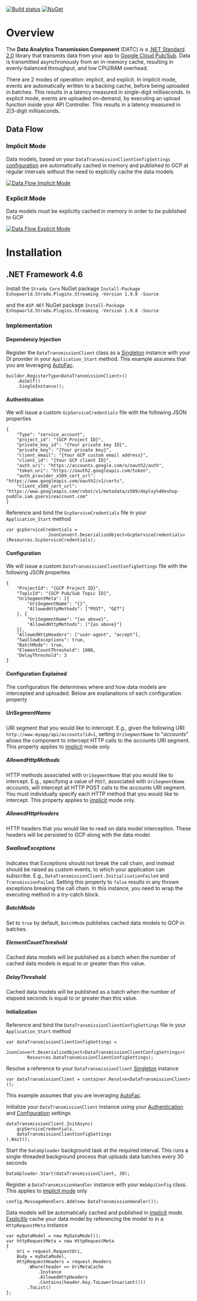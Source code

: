 
[![Build status](https://ci.appveyor.com/api/projects/status/ly3h4f406u5332n3?svg=true)](https://ci.appveyor.com/project/daishisystems/strada)
[![NuGet](https://img.shields.io/badge/myget-v1.9.8-blue.svg)](https://eshopworld.myget.org/feed/github-dev/package/nuget/Eshopworld.Strada.Plugins.Streaming)
# Overview
The **Data Analytics Transmission Component** (DATC) is a [.NET Standard 2.0](https://blogs.msdn.microsoft.com/dotnet/2017/08/14/announcing-net-standard-2-0/) library that transmits data from your app to [Google Cloud Pub/Sub](https://cloud.google.com/pubsub/docs/).  Data is transmitted asynchronously from an in-memory cache, resulting in evenly-balanced throughput, and low CPU/RAM overhead.

There are 2 modes of operation: implicit,  and explicit. In implicit mode, events are automatically written to a backing cache, before being uploaded in batches. This results in a latency measured in single-digit milliseconds. In explicit mode, events are uploaded on-demand, by executing an upload function inside your API Controller. This results in a latency measured in 2|3-digit milliseconds.
## Data Flow
### Implicit Mode
Data models, based on your `DataTransmissionClientConfigSettings` [configuration](####Configuration) are automatically cached in memory and published to GCP at regular intervals without the need to explicitly cache the data models

<a href="https://bit.ly/2H8arim">![Data Flow Implicit Mode](https://bit.ly/2H8arim)</a>
### Explicit Mode
Data models must be explicitly cached in memory in order to be published to GCP

<a href="https://bit.ly/2tKL7Hi">![Data Flow Explicit Mode](https://bit.ly/2tKL7Hi)</a>
# Installation
## .NET Framework 4.6
Install the `Strada Core` NuGet package
`Install-Package Eshopworld.Strada.Plugins.Streaming -Version 1.9.8 -Source`

and the `ASP.NET` NuGet package
`Install-Package Eshopworld.Strada.Plugins.Streaming -Version 1.9.8 -Source`

### Implementation
#### Dependency Injection
Register the `DataTransmissionClient` class as a [Singleton](http://csharpindepth.com/Articles/Singleton) instance with your DI provider in your `Application_Start` method. This example assumes that you are leveraging [AutoFac](https://autofac.org/).
```
builder.RegisterType<DataTransmissionClient>()
	.AsSelf()
	.SingleInstance();
```
#### Authentication
We will issue a custom `GcpServiceCredentials` file with the following JSON properties
```
{
	"Type": "service_account",
	"project_id": "{GCP Project ID}",
	"private_key_id": "{Your private key ID}",
	"private_key": "{Your private key}",
	"client_email": "{Your GCP custom email address}",
	"client_id": "{Your GCP client ID}",
	"auth_uri": "https://accounts.google.com/o/oauth2/auth",
	"token_uri": "https://oauth2.googleapis.com/token",
	"auth_provider_x509_cert_url": "https://www.googleapis.com/oauth2/v1/certs",
	"client_x509_cert_url": "https://www.googleapis.com/robot/v1/metadata/x509/deploy%40eshop-puddle.iam.gserviceaccount.com"
}
```
Reference and bind the `GcpServiceCredentials` file in your `Application_Start` method
```
var gcpServiceCredentials =
                JsonConvert.DeserializeObject<GcpServiceCredentials>(Resources.GcpServiceCredentials);
```
#### Configuration
We will issue a custom `DataTransmissionClientConfigSettings` file with the following JSON properties
```
{
	"ProjectId": "{GCP Project ID}",
	"TopicId": "{GCP Pub/Sub Topic ID}",
	"UriSegmentMeta": [{
		"UriSegmentName": "{}",
		"AllowedHttpMethods": ["POST", "GET"]
	}, {
		"UriSegmentName": "{as above}",
		"AllowedHttpMethods": ["{as above}"]
	}],
	"AllowedHttpHeaders": ["user-agent", "accept"],
	"SwallowExceptions": true,
	"BatchMode": true,
	"ElementCountThreshold": 1000,
	"DelayThreshold": 3
}
```
#### Configuration Explained
The configuration file determines where and how data models are intercepted and uploaded. Below are explanations of each configuration property

##### UriSegmentName
URI segment that you would like to intercept. E.g., given the following URI: `http://www.myapp/api/accounts?id=1`, setting `UriSegmentName` to "_accounts_" allows the component to intercept HTTP calls to the _accounts_ URI segment. This property applies to [implicit](###Implicit) mode only.

##### AllowedHttpMethods
HTTP methods associated with `UriSegmentName` that you would like to intercept. E.g., specifying a value of `POST`, associated with `UriSegmentName` _accounts_,  will intercept all HTTP POST calls to the _accounts_ URI segment. You must individually specify each HTTP method that you would like to intercept. This property applies to [implicit](###Implicit) mode only.

##### AllowedHttpHeaders
HTTP headers that you would like to read on data model interception. These headers will be persisted to GCP along with the data model.

##### SwallowExceptions
Indicates that Exceptions should not break the call chain, and instead should be raised as custom events, to which your application can subscribe. E.g., `DataTransmissionClient.InitialisationFailed` and `TransmissionFailed`. Setting this property to `false` results in any thrown exceptions breaking the call chain. In this instance, you need to wrap the executing method in a try-catch block.

##### BatchMode
Set to `true` by default, `BatchMode` publishes cached data models to GCP in batches.

##### ElementCountThreshold
Cached data models will be published as a batch when the number of cached data models is equal to or greater than this value.

##### DelayThreshold
Cached data models will be published as a batch when the number of elapsed seconds is equal to or greater than this value.
#### Initialization

Reference and bind the `DataTransmissionClientConfigSettings` file in your `Application_Start` method
```
var dataTransmissionClientConfigSettings =
	JsonConvert.DeserializeObject<DataTransmissionClientConfigSettings>(
		Resources.DataTransmissionClientConfigSettings);
```
Resolve a reference to your `DataTransmissionClient` [Singleton](http://csharpindepth.com/Articles/Singleton) instance
```
var dataTransmissionClient = container.Resolve<DataTransmissionClient>();
```
This example assumes that you are leveraging [AutoFac](https://autofac.org/).

Initialize your `DataTransmissionClient` instance using your [Authentication](###Authentication
) and [Configuration](####Configuration) settings
```
dataTransmissionClient.InitAsync(
	gcpServiceCredentials,
	dataTransmissionClientConfigSettings
).Wait();
```
Start the `DataUploader` background task at the required interval. This runs a single-threaded background process that uploads data batches every 30 seconds
```
DataUploader.Start(dataTransmissionClient, 30);
```
Register a `DataTransmissionHandler` instance with your `WebApiConfig` class. This applies to [implicit mode](###Implicit) only
```
config.MessageHandlers.Add(new DataTransmissionHandler());
```
Data models will be automatically cached and published in [implicit](###Implicit) mode. [Explicitly](###Explicit) cache your data model by referencing the model to in a `HttpRequestMeta` instance
```
var myDataModel = new MyDataModel();
var httpRequestMeta = new HttpRequestMeta
{
    Uri = request.RequestUri,
    Body = myDataModel,
    HttpRequestHeaders = request.Headers
        .Where(header => UriMetaCache
            .Instance
            .AllowedHttpHeaders
            .Contains(header.Key.ToLowerInvariant()))
        .ToList()
};
```
